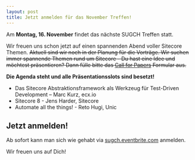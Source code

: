 ```yaml
---
layout: post
title: Jetzt anmelden für das November Treffen!
---
```


Am **Montag, 16. November** findet das nächste SUGCH Treffen statt.

Wir freuen uns schon jetzt auf einen spannenden Abend voller Sitecore Themen.
~~Aktuell sind wir noch in der Planung für die Vorträge. Wir suchen immer
spannende Themen rund um Sitecore - Du hast eine Idee und möchtest 
präsentieren? Dann fülle bitte das [Call for Papers](http://goo.gl/forms/BlN7swGRMD) Formular aus.~~  

**Die Agenda steht und alle Präsentationsslots sind besetzt!**

* Das Sitecore Abstraktionsframework als Werkzeug für Test-Driven Development – Marc Kurz, ecx.io
* Sitecore 8 - Jens Harder, Sitecore
* Automate all the things! - Reto Hugi, Unic 

## Jetzt anmelden!

Ab sofort kann man sich wie gehabt via [sugch.eventbrite.com](http://sugch.eventbrite.com) 
anmelden.

Wir freuen uns auf Dich!  
